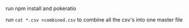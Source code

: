 run npm install and pokeratio

run `cat *.csv >combined.csv` to combine all the csv's into one master file

